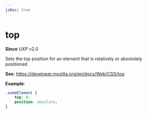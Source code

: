 ```yaml
---
jsDoc: true
---
```

# top

**Since**  UXP v2.0

Sets the top position for an element that is relatively or absolutely positioned.

**See**: https://developer.mozilla.org/en/docs/Web/CSS/top

**Example**:

```css
.someElement {
    top: 0;
    position: absolute;
}
```
